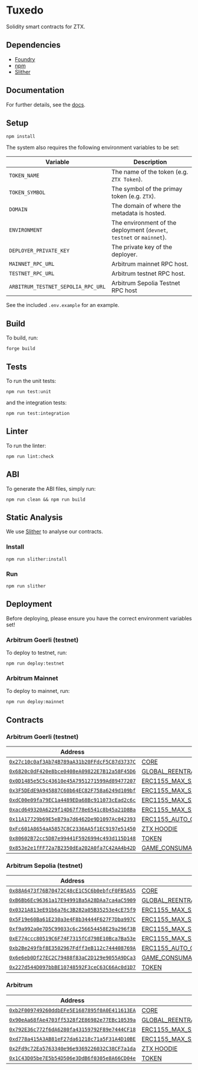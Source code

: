 # Tuxedo

Solidity smart contracts for ZTX.

## Dependencies

- [Foundry](https://github.com/foundry-rs/foundry)
- [npm](https://docs.npmjs.com/getting-started)
- [Slither](https://github.com/crytic/slither)

## Documentation

For further details, see the [docs](./doc/contracts).

## Setup

```console
npm install
```

The system also requires the following environment variables to be set:

| Variable               | Description                                                           |
|------------------------|-----------------------------------------------------------------------|
| `TOKEN_NAME`           | The name of the token (e.g. `ZTX Token`).                             |
| `TOKEN_SYMBOL`         | The symbol of the primay token (e.g. `ZTX`).                          |
| `DOMAIN`               | The domain of where the metadata is hosted.                           |
| `ENVIRONMENT`          | The environment of the deployment (`devnet`, `testnet` or `mainnet`). |
| `DEPLOYER_PRIVATE_KEY` | The private key of the deployer.                                      |
| `MAINNET_RPC_URL`      | Arbitrum mainnet RPC host.                                            |
| `TESTNET_RPC_URL`      | Arbitrum testnet RPC host.                                            |
| `ARBITRUM_TESTNET_SEPOLIA_RPC_URL` | Arbitrum Sepolia Testnet RPC host                         |

See the included `.env.example` for an example.

## Build

To build, run:

```console
forge build
```

## Tests

To run the unit tests:

```console
npm run test:unit
```

and the integration tests:

```console
npm run test:integration
```

## Linter

To run the linter:

```console
npm run lint:check
```

## ABI

To generate the ABI files, simply run:

```console
npm run clean && npm run build
```

## Static Analysis

We use [Slither](https://github.com/crytic/slither) to analyse our contracts.

### Install

```console
npm run slither:install
```

### Run

```console
npm run slither
```

## Deployment

Before deploying, please ensure you have the correct environment variables set!

### Arbitrum Goerli (testnet)

To deploy to testnet, run:

```console
npm run deploy:testnet
```

### Arbitrum Mainnet

To deploy to mainnet, run:

```console
npm run deploy:mainnet
```

## Contracts

### Arbitrum Goerli (testnet)

| Address                                                                                                                       | Contract                                                                           | ABI                                                                                           |
|-------------------------------------------------------------------------------------------------------------------------------|------------------------------------------------------------------------------------|-----------------------------------------------------------------------------------------------|
| [`0x27c10c0af3Ab74B789aA31b20FFdcF5C87d3737C`](https://goerli.arbiscan.io/address/0x27c10c0af3Ab74B789aA31b20FFdcF5C87d3737C) | [CORE](./src/core/Core.sol)                                                        | [Core.abi.json](./dist/v1.0.0-rc.2/abi/Core.abi.json)                                         |
| [`0x6820c0dF420e8bce0408eA09822E7B12a58F45D6`](https://goerli.arbiscan.io/address/0x6820c0dF420e8bce0408eA09822E7B12a58F45D6) | [GLOBAL_REENTRANCY_LOCK](./src/core/GlobalReentrancyLock.sol)                      | [GlobalReentrancyLock.abi.json](./dist/v1.0.0-rc.2/abi/GlobalReentrancyLock.abi.json)         |
| [`0x0D1485e5C5c43610e45A7951271599Ad89477207`](https://goerli.arbiscan.io/address/0x0D1485e5C5c43610e45A7951271599Ad89477207) | [ERC1155_MAX_SUPPLY_MINTABLE_WEARABLES](./src/nfts/ERC1155MaxSupplyMintable.sol)   | [ERC1155MaxSupplyMintable.abi.json](./dist/v1.0.0-rc.2/abi/ERC1155MaxSupplyMintable.abi.json) |
| [`0x3F5DEdE9A945887C60b64EC82F758a6249d109bf`](https://goerli.arbiscan.io/address/0x3F5DEdE9A945887C60b64EC82F758a6249d109bf) | [ERC1155_MAX_SUPPLY_MINTABLE_CONSUMABLES](./src/nfts/ERC1155MaxSupplyMintable.sol) | [ERC1155MaxSupplyMintable.abi.json](./dist/v1.0.0-rc.2/abi/ERC1155MaxSupplyMintable.abi.json) |
| [`0xdC00e09fa79EC1a4489EDa68Bc911073cEad2c6c`](https://goerli.arbiscan.io/address/0xdC00e09fa79EC1a4489EDa68Bc911073cEad2c6c) | [ERC1155_MAX_SUPPLY_MINTABLE_PLACEABLES](./src/nfts/ERC1155MaxSupplyMintable.sol)  | [ERC1155MaxSupplyMintable.abi.json](./dist/v1.0.0-rc.2/abi/ERC1155MaxSupplyMintable.abi.json) |
| [`0xacd649320A6229f14D67f78e6541c8b45a21D8Ba`](https://goerli.arbiscan.io/address/0xacd649320A6229f14D67f78e6541c8b45a21D8Ba) | [ERC1155_MAX_SUPPLY_ADMIN_MINTER](./src/nfts/ERC1155AdminMinter.sol)               | [ERC1155AdminMinter.abi.json](./dist/v1.0.0-rc.2/abi/ERC1155AdminMinter.abi.json)             |
| [`0x11A17729b69E5eB79a7d6462De9D1097Ac042393`](https://goerli.arbiscan.io/address/0x11A17729b69E5eB79a7d6462De9D1097Ac042393) | [ERC1155_AUTO_GRAPH_MINTER](./src/nfts/ERC1155AutoGraphMinter.sol)                 | [ERC1155AutoGraphMinter.abi.json](./dist/v1.0.0-rc.2/abi/ERC1155AutoGraphMinter.abi.json)     |
| [`0xFc601A8654aA5857C8C2336AA5f1EC9197e51450`](https://goerli.arbiscan.io/address/0xFc601A8654aA5857C8C2336AA5f1EC9197e51450) | [ZTX HOODIE](./src/nfts/ERC721ZepetoUA.sol)                                        | [ERC721ZepetoUA.abi.json](./dist/v1.0.0-rc.2/abi/ERC721ZepetoUA.abi.json)                     |
| [`0x80602B72cc5D87e99441F5926994c493d115D148`](https://goerli.arbiscan.io/address/0x80602B72cc5D87e99441F5926994c493d115D148) | [TOKEN](./src/token/Token.sol)                                                     | [Token.abi.json](./dist/v1.0.0-rc.2/abi/Token.abi.json)                                       |
| [`0x853e2e1fFF72a7B2350dEa202A0fa7C42AA4b42D`](https://goerli.arbiscan.io/address/0x853e2e1fFF72a7B2350dEa202A0fa7C42AA4b42D) | [GAME_CONSUMABLE](./src/game/GameConsumer.sol)                                     | [GameConsumer.abi.json](./dist/v1.0.0-rc.2/abi/GameConsumer.abi.json)                         |

### Arbitrum Sepolia (testnet)

| Address                                                                                                                                 | Contract                                                                           | ABI                                                                                           |
|-----------------------------------------------------------------------------------------------------------------------------------------|------------------------------------------------------------------------------------|-----------------------------------------------------------------------------------------------|
| [`0x88A6473f76B70472C48cE1C5C6b0ebfcF0FB5A55`](https://sepolia-explorer.arbitrum.io/address/0x88A6473f76B70472C48cE1C5C6b0ebfcF0FB5A55) | [CORE](./src/core/Core.sol)                                                        | [Core.abi.json](./dist/v1.0.2-rc.1/abi/Core.abi.json)                                         |
| [`0xB6Bb6Ec96361a17E94991Ba5A28DAa7ca4aC5909`](https://sepolia-explorer.arbitrum.io/address/0xB6Bb6Ec96361a17E94991Ba5A28DAa7ca4aC5909) | [GLOBAL_REENTRANCY_LOCK](./src/utils/GlobalReentrancyLock.sol)                     | [GlobalReentrancyLock.abi.json](./dist/v1.0.2-rc.1/abi/GlobalReentrancyLock.abi.json)         |
| [`0x0321A813eE91b6a76c3B282a05B35253e4cE75f9`](https://sepolia-explorer.arbitrum.io/address/0x0321A813eE91b6a76c3B282a05B35253e4cE75f9) | [ERC1155_MAX_SUPPLY_MINTABLE_WEARABLES](./src/nfts/ERC1155MaxSupplyMintable.sol)   | [ERC1155MaxSupplyMintable.abi.json](./dist/v1.0.2-rc.1/abi/ERC1155MaxSupplyMintable.abi.json) |
| [`0x5F19e60Ba61E230a3e4F8b34444F627F7Dba997C`](https://sepolia-explorer.arbitrum.io/address/0x5F19e60Ba61E230a3e4F8b34444F627F7Dba997C) | [ERC1155_MAX_SUPPLY_MINTABLE_CONSUMABLES](./src/nfts/ERC1155MaxSupplyMintable.sol) | [ERC1155MaxSupplyMintable.abi.json](./dist/v1.0.2-rc.1/abi/ERC1155MaxSupplyMintable.abi.json) |
| [`0xf9a992a0e7D5C99033c6c256654458E29a296f3B`](https://sepolia-explorer.arbitrum.io/address/0xf9a992a0e7D5C99033c6c256654458E29a296f3B) | [ERC1155_MAX_SUPPLY_MINTABLE_PLACEABLES](./src/nfts/ERC1155MaxSupplyMintable.sol)  | [ERC1155MaxSupplyMintable.abi.json](./dist/v1.0.2-rc.1/abi/ERC1155MaxSupplyMintable.abi.json) |
| [`0xE774ccc80519C6F74F7315fCd798E10Bca7Ba53e`](https://sepolia-explorer.arbitrum.io/address/0xE774ccc80519C6F74F7315fCd798E10Bca7Ba53e) | [ERC1155_MAX_SUPPLY_ADMIN_MINTABLE](./src/nfts/ERC1155AdminMinter.sol)             | [ERC1155AdminMinter.abi.json](./dist/v1.0.2-rc.1/abi/ERC1155AdminMinter.abi.json)             |
| [`0xb2Be249fbf8E3502967Fdff3eB112c744408769A`](https://sepolia-explorer.arbitrum.io/address/0xb2Be249fbf8E3502967Fdff3eB112c744408769A) | [ERC1155_AUTO_GRAPH_MINTER](./src/nfts/ERC1155AutoGraphMinter.sol)                 | [ERC1155AutoGraphMinter.abi.json](./dist/v1.0.2-rc.1/abi/ERC1155AutoGraphMinter.abi.json)     |
| [`0x6e6eb0Df27EC2C79488f83aC2D129e9055A9DCa3`](https://sepolia-explorer.arbitrum.io/address/0x6e6eb0Df27EC2C79488f83aC2D129e9055A9DCa3) | [GAME_CONSUMABLE](./src/game/GameConsumer.sol)                                     | [GameConsumer.abi.json](./dist/v1.0.2-rc.1/abi/GameConsumer.abi.json)                         |
| [`0x227d544D097bbBE10748592F3ceC63C66Ac0d1D7`](https://sepolia-explorer.arbitrum.io/address/0x227d544D097bbBE10748592F3ceC63C66Ac0d1D7) | [TOKEN](./src/token/Token.sol)                                                     | [Token.abi.json](./dist/v1.0.2-rc.1/abi/Token.abi.json)                                       |

### Arbitrum

| Address                                                                                                                | Contract                                                                         | ABI                                                                                      |
|------------------------------------------------------------------------------------------------------------------------|----------------------------------------------------------------------------------|------------------------------------------------------------------------------------------|
| [`0xb2F009749260ddbEFe5E1687895f0A0E411613EA`](https://arbiscan.io/address/0xb2F009749260ddbEFe5E1687895f0A0E411613EA) | [CORE](./src/core/Core.sol)                                                      | [Core.abi.json](./dist/v1.0.1/abi/Core.abi.json)                                         |
| [`0x90eAa68fAe4703ff5328f2E86982e77EBc10539a`](https://arbiscan.io/address/0x90eAa68fAe4703ff5328f2E86982e77EBc10539a) | [GLOBAL_REENTRANCY_LOCK](./src/utils/GlobalReentrancyLock.sol)                   | [GlobalReentrancyLock.abi.json](./dist/v1.0.1/abi/GlobalReentrancyLock.abi.json)         |
| [`0x792E36c772f6dA6280fa43159792F89e7444CF18`](https://arbiscan.io/address/0x792E36c772f6dA6280fa43159792F89e7444CF18) | [ERC1155_MAX_SUPPLY_MINTABLE_WEARABLES](./src/nfts/ERC1155MaxSupplyMintable.sol) | [ERC1155MaxSupplyMintable.abi.json](./dist/v1.0.1/abi/ERC1155MaxSupplyMintable.abi.json) |
| [`0xd778a415A3AB81eF27da61218c71a5F31A4D10BE`](https://arbiscan.io/address/0xd778a415A3AB81eF27da61218c71a5F31A4D10BE) | [ERC1155_MAX_SUPPLY_ADMIN_MINTABLE](./src/nfts/ERC1155AdminMinter.sol)           | [ERC1155AdminMinter.abi.json](./dist/v1.0.1/abi/ERC1155AdminMinter.abi.json)             |
| [`0x2Fd9c72Ea5763340e96e9369226032C38CF7a1da`](https://arbiscan.io/address/0x2Fd9c72Ea5763340e96e9369226032C38CF7a1da) | [ZTX HOODIE](./src/nfts/ERC721ZepetoUA.sol)                                      | [ERC721ZepetoUA.abi.json](./dist/v1.0.1/abi/ERC721ZepetoUA.abi.json)                     |
| [`0x1C43D05be7E5b54D506e3DdB6f0305e8A66CD04e`](https://arbiscan.io/address/0x1C43D05be7E5b54D506e3DdB6f0305e8A66CD04e) | [TOKEN](./src/token/Token.sol)                                                   | [Token.abi.json](./dist/v1.0.1/abi/Token.abi.json)                                       |
